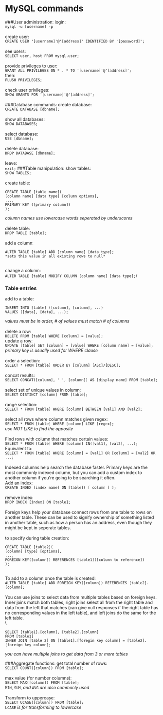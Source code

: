 # MySQL commands
###User administration:
login:\
`mysql -u [username] -p`\
\
create user:\
`CREATE USER '[username]'@'[address]' IDENTIFIED BY '[password]';`\
\
see users:\
`SELECT user, host FROM mysql.user;`\
\
provide privileges to user:\
`GRANT ALL PRIVILEGES ON * . * TO '[username]'@'[address]';`\
then:\
`FLUSH PRIVILEGES;`\
\
check user privileges:\
`SHOW GRANTS FOR '[username]'@'[address]';`\
\
###Database commands:
create database:\
`CREATE DATABASE [dbname];`\
\
show all databases:\
`SHOW DATABASES;`\
\
select database:\
`USE [dbname];`\
\
delete database:\
`DROP DATABASE [dbname];`\
\
leave:\
`exit;`
###Table manipulation:
show tables:\
`SHOW TABLES;`\
\
create table:
```
CREATE TABLE [table name](
[column name] [data type] [column options],
...,
PRIMARY KEY ([primary column])
);
```
*column names use lowercase words seperated by underscores*\
\
delete table:\
`DROP TABLE [table];`\
\
add a column:
```
ALTER TABLE [table] ADD [column name] [data type];
*sets this value in all existing rows to null*
```
\
change a column:\
`ALTER TABLE [table] MODIFY COLUMN [column name] [data type];`\

### Table entries
add to a table:
```
INSERT INTO [table] ([column], [column], ...)
VALUES ([data], [data], ...);
```
*values must be in order, # of values must match # of columns*\
\
delete a row:\
`DELETE FROM [table] WHERE [column] = [value];`\
update a row:\
`UPDATE [table] SET [column] = [value] WHERE [column name] = [value];`\
*primary key is usually used for WHERE clause*\
\
order a selection:\
`SELECT * FROM [table] ORDER BY [column] [ASC]/[DESC];`\
\
concat results:\
`SELECT CONCAT([column], ' ', [column]) AS [display name] FROM [table];`\
\
select set of unique values in column:\
`SELECT DISTINCT [column] FROM [table];`\
\
range selection:\
`SELECT * FROM [table] WHERE [column] BETWEEN [val1] AND [val2];`\
\
select all rows where column matches given regex:\
`SELECT * FROM [table] WHERE [column] LIKE [regex];`\
*use NOT LIKE to find the opposite*\
\
Find rows with column that matches certain values:\
`SELECT * FROM [table] WHERE [column] IN([val1], [val2], ...);`\
Equivalent to:\
`SELECT * FROM [table] WHERE [column] = [val1] OR [column] = [val2] OR ...;`
\
\
Indexed columns help search the database faster. Primary keys are the most commonly indexed column, but you can add a custom index to another column if you're going to be searching it often.\
Add an index:\
`CREATE INDEX [index name] ON [table]( [ column ] );`\
\
remove index:\
`DROP INDEX [index] ON [table];`\
\
Foreign keys help your database connect rows from one table to rows on another table. These can be used to signify ownership of something listed in another table, such as how a person has an address, even though they might be kept in seperate tables.\
\
to specify during table creation:
```
CREATE TABLE [table2](
[column] [type] [options],
...,
FOREIGN KEY([column]) REFERENCES [table1]([column to reference])
);
```
\
To add to a column once the table is created:\
`ALTER TABLE [table] ADD FOREIGN KEY([column]) REFERENCES [table2].[column];`\
\
You can use joins to select data from multiple tables based on foreign keys. Inner joins match both tables, right joins select all from the right table and data from the left that matches (can give null responses if the right table has no corresponding values in the left table), and left joins do the same for the left table.\
\
```
SELECT [table1].[column], [table2].[column]
FROM [table1]
INNER JOIN [table 2] ON [table1].[foregin key column] = [table2].[foreign key column];
```
*you can have multiple joins to get data from 3 or more tables*

###Aggregate functions:
get total number of rows:\
`SELECT COUNT([column]) FROM [table];`\
\
max value (for number columns):\
`SELECT MAX([column]) FROM [table];`\
`MIN`, `SUM`, *and* `AVG` *are also commonly used*\
\
Transform to uppercase:\
`SELECT UCASE([column]) FROM [table];`\
`LCASE` *is for transforming to lowercase*
